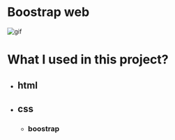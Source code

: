 # Boostrap web

![gif](./img/Animation.gif)

# What I used in this project?

- ## html
- ## css
  - ### boostrap
